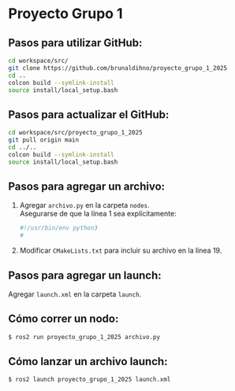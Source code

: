 # Proyecto Grupo 1

## Pasos para utilizar GitHub:

```bash
cd workspace/src/
git clone https://github.com/brunaldihno/proyecto_grupo_1_2025
cd ..
colcon build --symlink-install
source install/local_setup.bash
```

## Pasos para actualizar el GitHub:

```bash
cd workspace/src/proyecto_grupo_1_2025
git pull origin main
cd ../..
colcon build --symlink-install
source install/local_setup.bash
```

## Pasos para agregar un archivo:

1. Agregar `archivo.py` en la carpeta `nodes`.  
   Asegurarse de que la línea 1 sea explícitamente:  
   ```python
   #!/usr/bin/env python3
   #
   ```
2. Modificar `CMakeLists.txt` para incluir su archivo en la línea 19.

## Pasos para agregar un launch:

Agregar `launch.xml` en la carpeta `launch`.

## Cómo correr un nodo:

```bash
$ ros2 run proyecto_grupo_1_2025 archivo.py
```

## Cómo lanzar un archivo launch:

```bash
$ ros2 launch proyecto_grupo_1_2025 launch.xml
```
